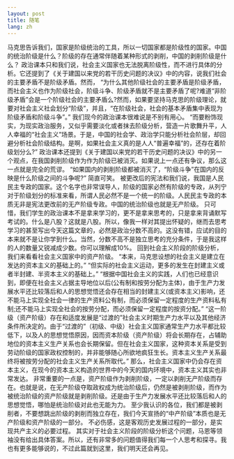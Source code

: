 ```yaml
---
layout: post
title: 随笔
lang: zh
---
```


马克思告诉我们，国家是阶级统治的工具，所以一切国家都是阶级性的国家。中国的统治阶级是什么？阶级的存在通常伴随着某种形式的剥削，中国的剥削阶级是什么？
政治课本只和我们说，社会主义国家也无法脱离阶级性，而不进行具体的分析。它还提到了《关于建国以来党的若干历史问题的决议》中的内容，说我们社会的主要矛盾不是阶级矛盾。然而，
“为什么其他阶级社会的主要矛盾是阶级矛盾，而社会主义也作为阶级社会，阶级斗争、阶级矛盾就不是主要矛盾了呢?难道“非阶级矛盾”会是一个阶级社会的主要矛盾么?然而，如果要坚持马克思的阶级理论，就要对社会主义社会划分“阶级”，并且，“在阶级社会，社会的基本矛盾集中表现为阶级矛盾和阶级斗争”。”
我们现今的政治课本很难说是不别有用心。
“而要粉饰现实，为现实政治服务，又似乎需要淡化或者抹去阶级分析，营造一片歌舞升平，人人幸福的“社会主义”场景。于是，中国的社会学、政治学只能分析社会阶层，却回避分析社会阶级结构。是啊，如果社会主义真的是人人“普遍幸福”的，还存在着阶级划分么?”
政治课本还提到《关于建国以来党的若干历史问题的决议》中的另一个观点，在我国剥削阶级作为作为阶级已被消灭。如果说上一点还有争议，那么这一点就是完全的荒谬。
“如果国内的剥削阶级都被消灭了，“阶级斗争”在国内的反映是什么阶级之间的斗争呢?”
简直可笑。
被更改后的宪法和我们说，我国是人民民主专政的国家。这个名字也非常误导人，阶级的国家必然有阶级的专政，从列宁对于阶级划分的标准来看，所谓人民必然不是一个统一的阶级。人民民主专政的本质无非是宪法更改前的无产阶级专政。中国的统治阶级也就是无产阶级。
只可惜，我们学生的政治课本不是拿来学习的，更不是拿来思考的，只是拿来背诵默写考试的。什么是八股？这就是八股。所以，像我一样对其提出怀疑的，继而去思考学习的甚至写出今天这篇文章的，必然是政治分数不高的。这没有错，应试的目的本来就不是让你学到什么。当然，分数不高不是独立思考的充分条件，于是我这样的人的数量又锐减成少数。你可以理解成10%。
回到社会主义阶段的阶级分析，我们来看看社会主义国家中的资产阶级。
“本来，马克思设想的社会主义是建立在发达的资本主义的基础上的。”
“但实际的社会主义运动，更多的发生在封建主义或者半封建、半资本主义的基础上。”
“根据中国社会主义的实践，人们也已经意识到，即便在社会主义占据主导地位以后(公有制和按劳分配为主体)，由于生产力发展水平还比较落后和人的思想觉悟还会存在相当的封建主义(或资本主义)影响，还不能马上实现全社会一律的生产资料公有制，而必须保留一定程度的生产资料私有制;还不能马上实现全社会的按劳分配，而必须保留一定程度的按资分配。”
“这一阶级（资产阶级）存在和适度发展是“过渡的”社会主义时期生产力水平以及其他经济条件所决定的。由于“过渡的”（初级、中级）社会主义国家通常生产力水平都比较低下，以及人的思想觉悟原因，因而资本阶级（资产阶级）将会长期存在，占辅助地位的资本主义生产关系也会长期保留。但在社会主义国家，这种资本关系是受到劳动阶级的国家政权控制的，并非能够随心所欲地疯狂生长。资本主义生产关系最终将被按劳分配的社会主义生产关系所取代。”
那么，社会主义国家中仍会存在资本主义，在现今的资本主义构造的世界中的今天的国内环境中，资本主义其实也非常发达。
非常重要的一点是，资产阶级作为剥削阶级，一定以剥削无产阶级而存在。也就是说，在无产阶级夺取政权成为统治阶级后，仍然是被剥削阶级，而作为被统治阶级的资产阶级就是剥削阶级。还是由于生产力发展水平还比较落后和人的思想觉悟，哪怕是统治阶级对此也无能为力。
至少我认识的各位，我们都是被剥削者，不要想跳出阶级的剥削而独立存在，我们今天宣扬的“中产阶级”本质也是无产阶级和资产阶级的一部分。
不必伤感，这是客观历史发展过程的一部分，是实现共产主义的必要过程。
其实对于社会主义阶段的阶级分析这个问题，马恩等领袖没有给出具体答案。所以，还有非常多的问题值得我们每一个人思考和探寻。我也有更多能够说的，不过此篇就到这里，我们明天还会再见。

